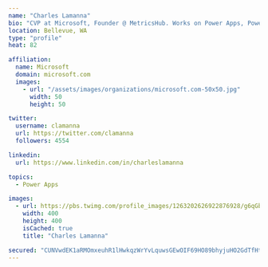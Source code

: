 ```yaml
---
name: "Charles Lamanna"
bio: "CVP at Microsoft, Founder @ MetricsHub. Works on Power Apps, Power Automate, Power Virtual Agent, Common Data Service and Dynamics 365."
location: Bellevue, WA
type: "profile"
heat: 82

affiliation:
  name: Microsoft
  domain: microsoft.com
  images:
    - url: "/assets/images/organizations/microsoft.com-50x50.jpg"
      width: 50
      height: 50

twitter:
  username: clamanna
  url: https://twitter.com/clamanna
  followers: 4554

linkedin:
  url: https://www.linkedin.com/in/charleslamanna

topics:
  - Power Apps

images:
  - url: https://pbs.twimg.com/profile_images/1263202626922876928/g6qGbHZ-_400x400.jpg
    width: 400
    height: 400
    isCached: true
    title: "Charles Lamanna"

secured: "CUNVwdEK1aRMOmxeuhR1lHwkqzWrYvLquwsGEwOIF69HO89bhyjuHO2GdTfHtyHE+HkehQyfNdu/SsqF3pwJZ9bCaEf6N9HhNAbWMerv0JmDaUdC0he9R64L86QPOzXTAqTEoCpZqmDxEM+zPi7WIa7b7h2YIzasqbbxPR9bJXP6Mhqop7VF5dwcnEIerOCrCxBZyl059AcCOzk2HvMRcL9zisxF9MKcPCNbpp+U6x5+S8AFdgeYRmA45tNDqhcS/GVWe/5MbERknHAgCuCHX3pKcDGG0L9dVjjBnrYnp+X5lzQNWwP/kXpa94pR0qNe5gkxqpX1prw5IQ4vjDrwg56JgVwx8sDlXgskQxJOPOcAkmit39PTdWJbBl/2CMkzYaORg0p4wtGfqHdsCBSwVj7ECmRV4PJdKKy4TgBm8sI=;d1FHZxIJFuCJdlUruDLwdw=="
---
```


